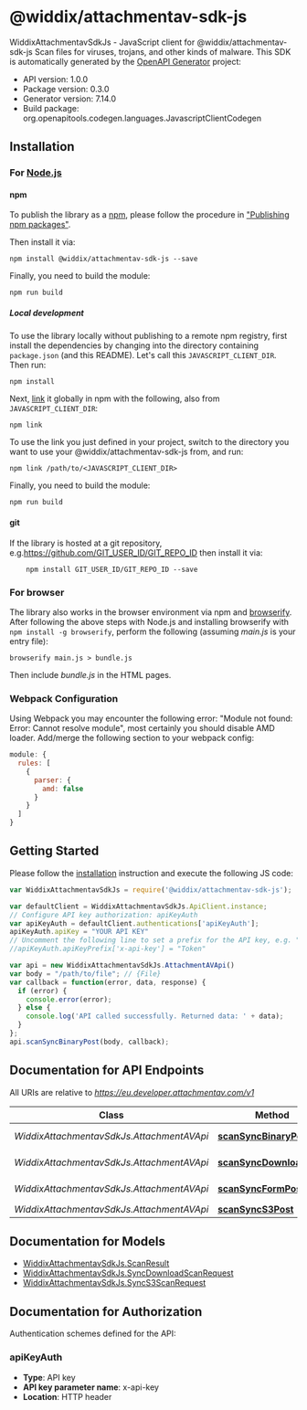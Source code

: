 # @widdix/attachmentav-sdk-js

WiddixAttachmentavSdkJs - JavaScript client for @widdix/attachmentav-sdk-js
Scan files for viruses, trojans, and other kinds of malware.
This SDK is automatically generated by the [OpenAPI Generator](https://openapi-generator.tech) project:

- API version: 1.0.0
- Package version: 0.3.0
- Generator version: 7.14.0
- Build package: org.openapitools.codegen.languages.JavascriptClientCodegen

## Installation

### For [Node.js](https://nodejs.org/)

#### npm

To publish the library as a [npm](https://www.npmjs.com/), please follow the procedure in ["Publishing npm packages"](https://docs.npmjs.com/getting-started/publishing-npm-packages).

Then install it via:

```shell
npm install @widdix/attachmentav-sdk-js --save
```

Finally, you need to build the module:

```shell
npm run build
```

##### Local development

To use the library locally without publishing to a remote npm registry, first install the dependencies by changing into the directory containing `package.json` (and this README). Let's call this `JAVASCRIPT_CLIENT_DIR`. Then run:

```shell
npm install
```

Next, [link](https://docs.npmjs.com/cli/link) it globally in npm with the following, also from `JAVASCRIPT_CLIENT_DIR`:

```shell
npm link
```

To use the link you just defined in your project, switch to the directory you want to use your @widdix/attachmentav-sdk-js from, and run:

```shell
npm link /path/to/<JAVASCRIPT_CLIENT_DIR>
```

Finally, you need to build the module:

```shell
npm run build
```

#### git

If the library is hosted at a git repository, e.g.https://github.com/GIT_USER_ID/GIT_REPO_ID
then install it via:

```shell
    npm install GIT_USER_ID/GIT_REPO_ID --save
```

### For browser

The library also works in the browser environment via npm and [browserify](http://browserify.org/). After following
the above steps with Node.js and installing browserify with `npm install -g browserify`,
perform the following (assuming *main.js* is your entry file):

```shell
browserify main.js > bundle.js
```

Then include *bundle.js* in the HTML pages.

### Webpack Configuration

Using Webpack you may encounter the following error: "Module not found: Error:
Cannot resolve module", most certainly you should disable AMD loader. Add/merge
the following section to your webpack config:

```javascript
module: {
  rules: [
    {
      parser: {
        amd: false
      }
    }
  ]
}
```

## Getting Started

Please follow the [installation](#installation) instruction and execute the following JS code:

```javascript
var WiddixAttachmentavSdkJs = require('@widdix/attachmentav-sdk-js');

var defaultClient = WiddixAttachmentavSdkJs.ApiClient.instance;
// Configure API key authorization: apiKeyAuth
var apiKeyAuth = defaultClient.authentications['apiKeyAuth'];
apiKeyAuth.apiKey = "YOUR API KEY"
// Uncomment the following line to set a prefix for the API key, e.g. "Token" (defaults to null)
//apiKeyAuth.apiKeyPrefix['x-api-key'] = "Token"

var api = new WiddixAttachmentavSdkJs.AttachmentAVApi()
var body = "/path/to/file"; // {File} 
var callback = function(error, data, response) {
  if (error) {
    console.error(error);
  } else {
    console.log('API called successfully. Returned data: ' + data);
  }
};
api.scanSyncBinaryPost(body, callback);

```

## Documentation for API Endpoints

All URIs are relative to *https://eu.developer.attachmentav.com/v1*

Class | Method | HTTP request | Description
------------ | ------------- | ------------- | -------------
*WiddixAttachmentavSdkJs.AttachmentAVApi* | [**scanSyncBinaryPost**](docs/AttachmentAVApi.md#scanSyncBinaryPost) | **POST** /scan/sync/binary | 
*WiddixAttachmentavSdkJs.AttachmentAVApi* | [**scanSyncDownloadPost**](docs/AttachmentAVApi.md#scanSyncDownloadPost) | **POST** /scan/sync/download | 
*WiddixAttachmentavSdkJs.AttachmentAVApi* | [**scanSyncFormPost**](docs/AttachmentAVApi.md#scanSyncFormPost) | **POST** /scan/sync/form | 
*WiddixAttachmentavSdkJs.AttachmentAVApi* | [**scanSyncS3Post**](docs/AttachmentAVApi.md#scanSyncS3Post) | **POST** /scan/sync/s3 | 


## Documentation for Models

 - [WiddixAttachmentavSdkJs.ScanResult](docs/ScanResult.md)
 - [WiddixAttachmentavSdkJs.SyncDownloadScanRequest](docs/SyncDownloadScanRequest.md)
 - [WiddixAttachmentavSdkJs.SyncS3ScanRequest](docs/SyncS3ScanRequest.md)


## Documentation for Authorization


Authentication schemes defined for the API:
### apiKeyAuth


- **Type**: API key
- **API key parameter name**: x-api-key
- **Location**: HTTP header

